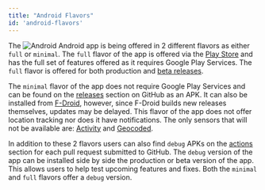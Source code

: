 ```yaml
---
title: "Android Flavors"
id: 'android-flavors'
---
```


The ![Android](/assets/android.svg) Android app is being offered in 2 different flavors as either `full` or `minimal`. The `full` flavor of the app is offered via the [Play Store](https://play.google.com/store/apps/details?id=io.homeassistant.companion.android) and has the full set of features offered as it requires Google Play Services. The `full` flavor is offered for both production and [beta releases](https://play.google.com/apps/testing/io.homeassistant.companion.android).

The `minimal` flavor of the app does not require Google Play Services and can be found on the [releases](https://github.com/home-assistant/android/releases) section on GitHub as an APK. It can also be installed from [F-Droid](https://f-droid.org/en/packages/io.homeassistant.companion.android.minimal), however, since F-Droid builds new releases themselves, updates may be delayed. This flavor of the app does not offer location tracking nor does it have notifications. The only sensors that will not be available are: [Activity](/core/sensors.md#activity-sensor) and [Geocoded](/core/sensors.md#geocoded-location-sensor).

In addition to these 2 flavors users can also find `debug` APKs on the [actions](https://github.com/home-assistant/android/actions) section for each pull request submitted to GitHub. The `debug` version of the app can be installed side by side the production or beta version of the app. This allows users to help test upcoming features and fixes. Both the `minimal` and `full` flavors offer a `debug` version.
